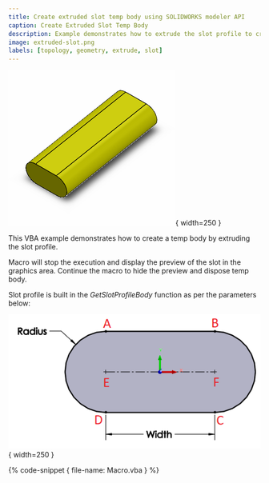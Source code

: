 ```yaml
---
title: Create extruded slot temp body using SOLIDWORKS modeler API
caption: Create Extruded Slot Temp Body
description: Example demonstrates how to extrude the slot profile to create a temp body using SOLIDWORKS API and IModeler interface
image: extruded-slot.png
labels: [topology, geometry, extrude, slot]
---
```

![Extruded slot profile](extruded-slot.png){ width=250 }

This VBA example demonstrates how to create a temp body by extruding the slot profile.

Macro will stop the execution and display the preview of the slot in the graphics area. Continue the macro to hide the preview and dispose temp body.

Slot profile is built in the *GetSlotProfileBody* function as per the parameters below:

![Parameters of the slot](slot-parameters.png){ width=250 }

{% code-snippet { file-name: Macro.vba } %}

